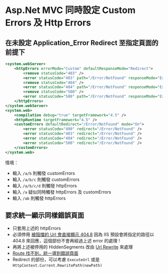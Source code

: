 # Asp.Net MVC 同時設定 Custom Errors 及 Http Errors

## 在未設定 Application_Error Redirect 至指定頁面的前提下

```xml
<system.webServer>
    <httpErrors errorMode="Custom" defaultResponseMode="Redirect">
    	<remove statusCode="403" />
    	<error statusCode="403" path="/Error/NotFound" responseMode="ExecuteURL" />
    	<remove statusCode="404" />
    	<error statusCode="404" path="/Error/NotFound" responseMode="ExecuteURL" />
    	<remove statusCode="500" />
    	<error statusCode="500" path="/Error/NotFound" responseMode="ExecuteURL" />
    </httpErrors>
</system.webServer>
<system.web>
    <compilation debug="true" targetFramework="4.5" />
    <httpRuntime targetFramework="4.5" />
    <customErrors defaultRedirect="/Error/NotFound" mode="On">
        <error statusCode="400" redirect="/Error/NotFound" />
        <error statusCode="403" redirect="/Error/NotFound" />
        <error statusCode="404" redirect="/Error/NotFound" />
        <error statusCode="500" redirect="/Error/NotFound" />
    </customErrors>
</system.web>
```

情境：

-   輸入 `/a/b` 則觸發 customErrors
-   輸入 `/a/b/c` 則觸發 customErrors
-   輸入 `/a/b/c/d` 則觸發 httpErrors
-   輸入 `/a` 疑似同時觸發 httpErrors 及 customErrors
-   輸入 `/ab` 則觸發 httpErrors

## 要求統一顯示同樣錯誤頁面

-   只套用上述的 httpErrors
-   必須停用 [被阻擋的 Url 會直接顯示 404.8](../RequestFiltering/HiddenSegments/被阻擋的%20Url%20會直接顯示%20404.8.md)
    因為 IIS 預設會將指定的路徑以 404.8 來回應，這個部份不會再經過上述 error 的處理 !
-   再將上述被停用的 HiddenSegments 改由 [Url Rewrite](../URL%20Rewrite/範例.md) 來處理
-   [Route 找不到，統一導到錯誤頁面](../../../.Net/.Net%20Framework/ASP.NET/Global.asax.cs.md#Route%20%E6%89%BE%E4%B8%8D%E5%88%B0%EF%BC%8C%E7%B5%B1%E4%B8%80%E5%B0%8E%E5%88%B0%E9%8C%AF%E8%AA%A4%E9%A0%81%E9%9D%A2)
-   Redirect 的部份，可以考慮 `ExecuteUrl` 或是 `HttpContext.Current.RewritePath(newPath)`
